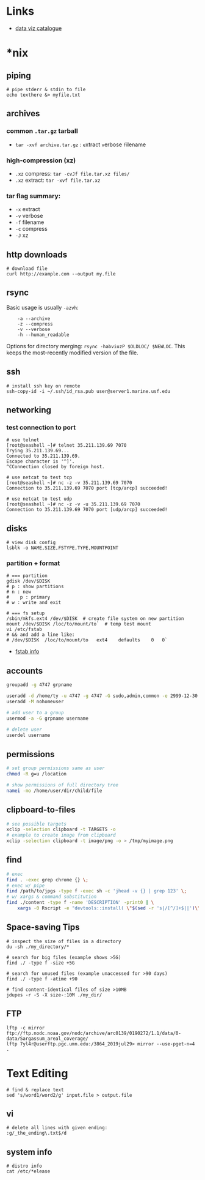 # Links
* [data viz catalogue](https://datavizcatalogue.com/)

# *nix
## piping
```
# pipe stderr & stdin to file
echo texthere &> myfile.txt
```
## archives
### common `.tar.gz` tarball
* `tar -xvf archive.tar.gz` : `e`xtract `v`erbose `f`ilename

### high-compression (xz)
* `.xz` compress: `tar -cvJf file.tar.xz files/`
* `.xz` extract: `tar -xvf file.tar.xz`

### tar flag summary:
* `-x` extract
* `-v` verbose
* `-f` filename
* `-c` compress
* `-J` xz

## http downloads
```
# download file
curl http://example.com --output my.file
```

## rsync
Basic usage is usually `-azvh`:
```
    -a --archive
    -z --compress
    -v --verbose
    -h --human_readable
```

Options for directory merging: `rsync -habviuzP $OLDLOC/ $NEWLOC`. This keeps the most-recently modified version of the file.

## ssh
```
# install ssh key on remote
ssh-copy-id -i ~/.ssh/id_rsa.pub user@server1.marine.usf.edu
```

## networking


### test connection to port
```
# use telnet
[root@seashell ~]# telnet 35.211.139.69 7070
Trying 35.211.139.69...
Connected to 35.211.139.69.
Escape character is '^]'.
^CConnection closed by foreign host.

# use netcat to test tcp
[root@seashell ~]# nc -z -v 35.211.139.69 7070
Connection to 35.211.139.69 7070 port [tcp/arcp] succeeded!

# use netcat to test udp
[root@seashell ~]# nc -z -v -u 35.211.139.69 7070
Connection to 35.211.139.69 7070 port [udp/arcp] succeeded!
```

## disks
```
# view disk config
lsblk -o NAME,SIZE,FSTYPE,TYPE,MOUNTPOINT
```

### partition + format
```
# === partition
gdisk /dev/$DISK
# p : show partitions 
# n : new
#    p : primary
# w : write and exit

# === fs setup
/sbin/mkfs.ext4 /dev/$DISK  # create file system on new partition
mount /dev/$DISK /loc/to/mount/to`  # temp test mount
vi /etc/fstab  
# && and add a line like:
# /dev/$DISK  /loc/to/mount/to   ext4    defaults    0   0`
```

* [fstab info](https://help.ubuntu.com/community/Fstab)

## accounts
```bash
groupadd -g 4747 grpname

useradd -d /home/ty -u 4747 -g 4747 -G sudo,admin,common -e 2999-12-30 ty
useradd -M nohomeuser

# add user to a group
usermod -a -G grpname username

# delete user
userdel username
```

## permissions
```bash
# set group permissions same as user
chmod -R g=u /location

# show permissions of full directory tree
namei -mo /home/user/dir/child/file
```

## clipboard-to-files
```bash
# see possible targets
xclip -selection clipboard -t TARGETS -o
# example to create image from clipboard
xclip -selection clipboard -t image/png -o > /tmp/myimage.png
```

## find
```bash
# exec
find . -exec grep chrome {} \;
# exec w/ pipe
find /path/to/jpgs -type f -exec sh -c 'jhead -v {} | grep 123' \;
# w/ xargs & command substitution
find ./content -type f -name 'DESCRIPTION' -print0 | \
    xargs -0 Rscript -e "devtools::install( \"$(sed -r 's|/[^/]+$||')\")"
```

## Space-saving Tips
```
# inspect the size of files in a directory
du -sh ./my_directory/*

# search for big files (example shows >5G)
find ./ -type f -size +5G

# search for unused files (example unaccessed for >90 days)
find ./ -type f -atime +90

# find content-identical files of size >10MB
jdupes -r -S -X size-:10M ./my_dir/
```

## FTP
```
lftp -c mirror ftp://ftp.nodc.noaa.gov/nodc/archive/arc0139/0190272/1.1/data/0-data/Sargassum_areal_coverage/
lftp 7yl4r@userftp.pgc.umn.edu:/3864_2019jul29> mirror --use-pget-n=4 .
```

# Text Editing
```
# find & replace text
sed 's/word1/word2/g' input.file > output.file
```

## vi
```
# delete all lines with given ending:
:g/_the_ending\.txt$/d
```

## system info
```
# distro info
cat /etc/*elease
```
